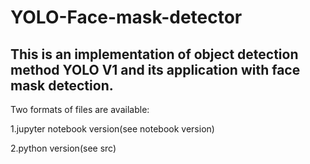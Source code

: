 # YOLO-Face-mask-detector
## This is an implementation of object detection method YOLO V1 and its application with face mask detection.
Two formats of files are available:

1.jupyter notebook version(see notebook version)

2.python version(see src)
